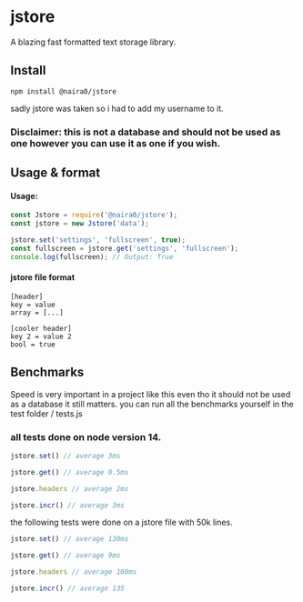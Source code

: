 # jstore
A blazing fast formatted text storage library.

## Install
`npm install @naira0/jstore` 

sadly jstore was taken so i had to add my username to it.

### Disclaimer: this is not a database and should not be used as one however you can use it as one if you wish. 

## Usage & format

#### Usage:
```javascript
const Jstore = require('@naira0/jstore');
const jstore = new Jstore('data');

jstore.set('settings', 'fullscreen', true);
const fullscreen = jstore.get('settings', 'fullscreen');
console.log(fullscreen); // Output: True
```

#### jstore file format
```
[header]
key = value
array = [...]

[cooler header]
key 2 = value 2
bool = true
```

## Benchmarks
Speed is very important in a project like this even tho it should not be used as a database it still matters.
you can run all the benchmarks yourself in the test folder / tests.js

### all tests done on node version 14.
```javascript
jstore.set() // average 3ms

jstore.get() // average 0.5ms

jstore.headers // average 2ms

jstore.incr() // average 3ms
```

the following tests were done on a jstore file with 50k lines.
```javascript
jstore.set() // average 130ms

jstore.get() // average 9ms

jstore.headers // average 100ms

jstore.incr() // average 135
```
